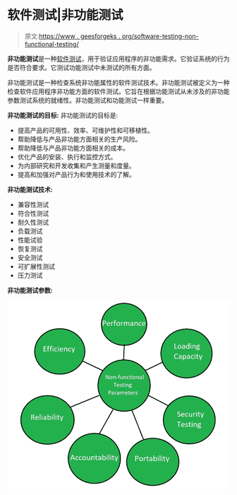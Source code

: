 # 软件测试|非功能测试

> 原文:[https://www . geesforgeks . org/software-testing-non-functional-testing/](https://www.geeksforgeeks.org/software-testing-non-functional-testing/)

**非功能测试**是一种[软件测试](https://www.geeksforgeeks.org/software-testing-basics/)，用于验证应用程序的非功能需求。它验证系统的行为是否符合要求。它测试功能测试中未测试的所有方面。

非功能测试是一种检查系统非功能属性的软件测试技术。非功能测试被定义为一种检查软件应用程序非功能方面的软件测试。它旨在根据功能测试从未涉及的非功能参数测试系统的就绪性。非功能测试和功能测试一样重要。

**非功能测试的目标:**
非功能测试的目标是:

*   提高产品的可用性、效率、可维护性和可移植性。
*   帮助降低与产品非功能方面相关的生产风险。
*   帮助降低与产品非功能方面相关的成本。
*   优化产品的安装、执行和监控方式。
*   为内部研究和开发收集和产生测量和度量。
*   提高和加强对产品行为和使用技术的了解。

**非功能测试技术:**

*   兼容性测试
*   符合性测试
*   耐久性测试
*   负载测试
*   性能试验
*   恢复测试
*   安全测试
*   可扩展性测试
*   压力测试

**非功能测试参数:**

![](img/7667f77b1eff43733e4ef3c901ea8af3.png)